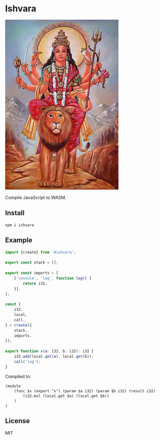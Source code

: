 # Ishvara

![ishvara](https://github.com/putoutjs/ishvara/blob/master/images/ishvara.jpg)

Compile JavaScript to WASM.

## Install

```
npm i ishvara
```

## Example

```ts
import {create} from '#ishvara';

export const stack = [];

export const imports = [
    ['console', 'log', function log() {
        return i32;
    }],
];

const {
    i32,
    local,
    call,
} = create({
    stack,
    imports,
});

export function x(a: i32, b: i32): i32 {
    i32.add(local.get(a), local.get(b));
    call('log');
}
```

Compiled to:

```wast
(module
    (func $x (export "x") (param $a i32) (param $b i32) (result i32)
        (i32.mul (local.get $a) (local.get $b))
    )
)
```


## License

MIT
